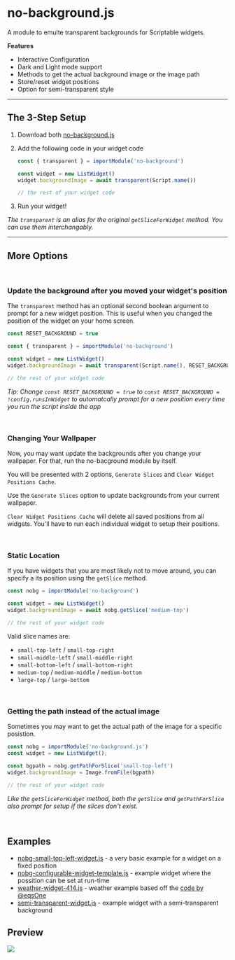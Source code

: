 # no-background.js

A module to emulte transparent backgrounds for Scriptable widgets.

**Features**
* Interactive Configuration
* Dark and Light mode support
* Methods to get the actual background image or the image path
* Store/reset widget positions
* Option for semi-transparent style

--- 

## The 3-Step Setup

1. Download both [no-background.js](no-background.js)
2. Add the following code in your widget code

    ```javascript
    const { transparent } = importModule('no-background')

    const widget = new ListWidget()
    widget.backgroundImage = await transparent(Script.name())

    // the rest of your widget code 
    ```
3. Run your widget!

*The `transparent` is an alias for the original `getSliceForWidget` method. You can use them interchangably.*

--- 

## More Options

<br />

### Update the background after you moved your widget's position

The `transparent` method has an optional second boolean argument to prompt for a new widget position. This is useful when you changed the position of the widget on your home screen. 

```javascript
const RESET_BACKGROUND = true

const { transparent } = importModule('no-background')

const widget = new ListWidget()
widget.backgroundImage = await transparent(Script.name(), RESET_BACKGROUND)

// the rest of your widget code 
```

*Tip: Change `const RESET_BACKGROUND = true` to `const RESET_BACKGROUND = !config.runsInWidget` to automatcally prompt for a new position every time you run the script inside the app*

<br>

### Changing Your Wallpaper

  
Now, you may want update the backgrounds after you change your wallpaper. For that, run the no-bacground module by itself.

You will be presented with 2 options, `Generate Slices` and `Clear Widget Positions Cache`.

Use the `Generate Slices` option to update backgrounds from your current wallpaper.

`Clear Widget Positions Cache` will delete all saved positions from all widgets.
You'll have to run each individual widget to setup their positions.

<br>

### Static Location

If you have widgets that you are most likely not to move around, you can specify a its position using the `getSlice` method.

```javascript
const nobg = importModule('no-background')

const widget = new ListWidget()
widget.backgroundImage = await nobg.getSlice('medium-top')

// the rest of your widget code 
```

Valid slice names are:

- `small-top-left` / `small-top-right`
- `small-middle-left` / `small-middle-right`
- `small-bottom-left` / `small-bottom-right`
- `medium-top` /  `medium-middle` / `medium-bottom`
- `large-top` / `large-bottom`

<br>

### Getting the path instead of the actual image

Sometimes you may want to get the actual path of the image for a specific posistion. 

```javascript
const nobg = importModule('no-background.js')
const widget = new ListWidget();

const bgpath = nobg.getPathForSlice('small-top-left')
widget.backgroundImage = Image.fromFile(bgpath)

// the rest of your widget code 
```

*Like the `getSliceForWidget` method, both the `getSlice` and `getPathForSlice` also prompt for setup if the slices don't exist.*

<br>

## Examples

* [nobg-small-top-left-widget.js](examples/nobg-small-top-left-widget.js) - a very basic example for a widget on a fixed position
* [nobg-configurable-widget-template.js](examples/nobg-configurable-widget-template.js) - example widget where the possition can be set at run-time
* [weather-widget-414.js](examples/weather-widget-414.js) - weather example based off the [code by @eqsOne](https://talk.automators.fm/t/widget-examples/7994/414)
* [semi-transparent-widget.js](semi-transparent-widget.js) - example widget with a semi-transparent background

## Preview

![](preview-lrg.png)